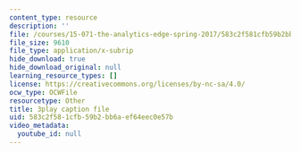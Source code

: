 ```yaml
---
content_type: resource
description: ''
file: /courses/15-071-the-analytics-edge-spring-2017/583c2f581cfb59b2bb6aef64eec0e57b_cT3KA-QLEI0.vtt
file_size: 9610
file_type: application/x-subrip
hide_download: true
hide_download_original: null
learning_resource_types: []
license: https://creativecommons.org/licenses/by-nc-sa/4.0/
ocw_type: OCWFile
resourcetype: Other
title: 3play caption file
uid: 583c2f58-1cfb-59b2-bb6a-ef64eec0e57b
video_metadata:
  youtube_id: null
---
```

